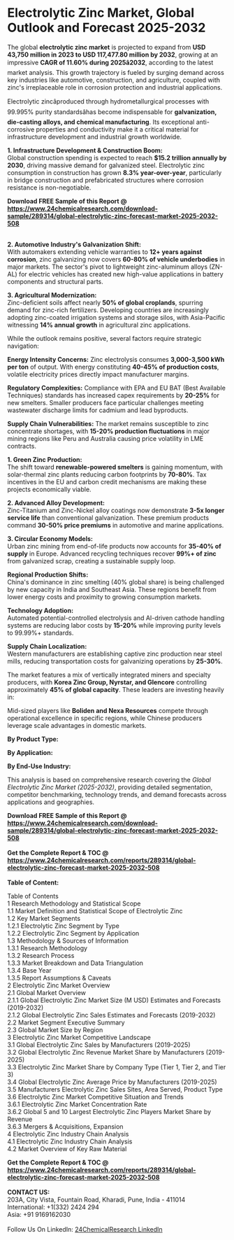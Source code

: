 <h1>Electrolytic Zinc Market, Global Outlook and Forecast 2025-2032</h1><p>The global <strong>electrolytic zinc market</strong> is projected to expand from <strong>USD 43,750 million in 2023 to USD 117,477.80 million by 2032</strong>, growing at an impressive <strong>CAGR of 11.60% during 2025â2032</strong>, according to the latest market analysis. This growth trajectory is fueled by surging demand across key industries like automotive, construction, and agriculture, coupled with zinc's irreplaceable role in corrosion protection and industrial applications.</p><p>Electrolytic zincâproduced through hydrometallurgical processes with 99.995% purity standardsâhas become indispensable for <strong>galvanization, die-casting alloys, and chemical manufacturing</strong>. Its exceptional anti-corrosive properties and conductivity make it a critical material for infrastructure development and industrial growth worldwide.</p><p><strong>1. Infrastructure Development &amp; Construction Boom:</strong><br>
Global construction spending is expected to reach <strong>$15.2 trillion annually by 2030</strong>, driving massive demand for galvanized steel. Electrolytic zinc consumption in construction has grown <strong>8.3% year-over-year</strong>, particularly in bridge construction and prefabricated structures where corrosion resistance is non-negotiable.</p><div><b>Download FREE Sample of this Report @ 
            <a href="https://www.24chemicalresearch.com/download-sample/289314/global-electrolytic-zinc-forecast-market-2025-2032-508">
            https://www.24chemicalresearch.com/download-sample/289314/global-electrolytic-zinc-forecast-market-2025-2032-508</a></b></div><br><p><strong>2. Automotive Industry's Galvanization Shift:</strong><br>
With automakers extending vehicle warranties to <strong>12+ years against corrosion</strong>, zinc galvanizing now covers <strong>60-80% of vehicle underbodies</strong> in major markets. The sector's pivot to lightweight zinc-aluminum alloys (ZN-AL) for electric vehicles has created new high-value applications in battery components and structural parts.</p><p><strong>3. Agricultural Modernization:</strong><br>
Zinc-deficient soils affect nearly <strong>50% of global croplands</strong>, spurring demand for zinc-rich fertilizers. Developing countries are increasingly adopting zinc-coated irrigation systems and storage silos, with Asia-Pacific witnessing <strong>14% annual growth</strong> in agricultural zinc applications.</p><p>While the outlook remains positive, several factors require strategic navigation:</p><p><strong>Energy Intensity Concerns:</strong> Zinc electrolysis consumes <strong>3,000-3,500 kWh per ton</strong> of output. With energy constituting <strong>40-45% of production costs</strong>, volatile electricity prices directly impact manufacturer margins.</p><p><strong>Regulatory Complexities:</strong> Compliance with EPA and EU BAT (Best Available Techniques) standards has increased capex requirements by <strong>20-25%</strong> for new smelters. Smaller producers face particular challenges meeting wastewater discharge limits for cadmium and lead byproducts.</p><p><strong>Supply Chain Vulnerabilities:</strong> The market remains susceptible to zinc concentrate shortages, with <strong>15-20% production fluctuations</strong> in major mining regions like Peru and Australia causing price volatility in LME contracts.</p><p><strong>1. Green Zinc Production:</strong><br>
The shift toward <strong>renewable-powered smelters</strong> is gaining momentum, with solar-thermal zinc plants reducing carbon footprints by <strong>70-80%</strong>. Tax incentives in the EU and carbon credit mechanisms are making these projects economically viable.</p><p><strong>2. Advanced Alloy Development:</strong><br>
Zinc-Titanium and Zinc-Nickel alloy coatings now demonstrate <strong>3-5x longer service life</strong> than conventional galvanization. These premium products command <strong>30-50% price premiums</strong> in automotive and marine applications.</p><p><strong>3. Circular Economy Models:</strong><br>
Urban zinc mining from end-of-life products now accounts for <strong>35-40% of supply</strong> in Europe. Advanced recycling techniques recover <strong>99%+ of zinc</strong> from galvanized scrap, creating a sustainable supply loop.</p><p><strong>Regional Production Shifts:</strong><br>
	China's dominance in zinc smelting (40% global share) is being challenged by new capacity in India and Southeast Asia. These regions benefit from lower energy costs and proximity to growing consumption markets.</p><p><strong>Technology Adoption:</strong><br>
	Automated potential-controlled electrolysis and AI-driven cathode handling systems are reducing labor costs by <strong>15-20%</strong> while improving purity levels to 99.99%+ standards.</p><p><strong>Supply Chain Localization:</strong><br>
	Western manufacturers are establishing captive zinc production near steel mills, reducing transportation costs for galvanizing operations by <strong>25-30%</strong>.</p><p>The market features a mix of vertically integrated miners and specialty producers, with <strong>Korea Zinc Group, Nyrstar, and Glencore</strong> controlling approximately <strong>45% of global capacity</strong>. These leaders are investing heavily in:</p><p>Mid-sized players like <strong>Boliden and Nexa Resources</strong> compete through operational excellence in specific regions, while Chinese producers leverage scale advantages in domestic markets.</p><p><strong>By Product Type:</strong></p><p><strong>By Application:</strong></p><p><strong>By End-Use Industry:</strong></p><p>This analysis is based on comprehensive research covering the <em>Global Electrolytic Zinc Market (2025-2032)</em>, providing detailed segmentation, competitor benchmarking, technology trends, and demand forecasts across applications and geographies.</p><div><b>Download FREE Sample of this Report @ 
            <a href="https://www.24chemicalresearch.com/download-sample/289314/global-electrolytic-zinc-forecast-market-2025-2032-508">
            https://www.24chemicalresearch.com/download-sample/289314/global-electrolytic-zinc-forecast-market-2025-2032-508</a></b></div><br><div><b>Get the Complete Report & TOC @ 
            <a href="https://www.24chemicalresearch.com/reports/289314/global-electrolytic-zinc-forecast-market-2025-2032-508">
            https://www.24chemicalresearch.com/reports/289314/global-electrolytic-zinc-forecast-market-2025-2032-508</a></b></div><br>
            <b>Table of Content:</b><p>Table of Contents<br />
1 Research Methodology and Statistical Scope<br />
1.1 Market Definition and Statistical Scope of Electrolytic Zinc<br />
1.2 Key Market Segments<br />
1.2.1 Electrolytic Zinc Segment by Type<br />
1.2.2 Electrolytic Zinc Segment by Application<br />
1.3 Methodology & Sources of Information<br />
1.3.1 Research Methodology<br />
1.3.2 Research Process<br />
1.3.3 Market Breakdown and Data Triangulation<br />
1.3.4 Base Year<br />
1.3.5 Report Assumptions & Caveats<br />
2 Electrolytic Zinc Market Overview<br />
2.1 Global Market Overview<br />
2.1.1 Global Electrolytic Zinc Market Size (M USD) Estimates and Forecasts (2019-2032)<br />
2.1.2 Global Electrolytic Zinc Sales Estimates and Forecasts (2019-2032)<br />
2.2 Market Segment Executive Summary<br />
2.3 Global Market Size by Region<br />
3 Electrolytic Zinc Market Competitive Landscape<br />
3.1 Global Electrolytic Zinc Sales by Manufacturers (2019-2025)<br />
3.2 Global Electrolytic Zinc Revenue Market Share by Manufacturers (2019-2025)<br />
3.3 Electrolytic Zinc Market Share by Company Type (Tier 1, Tier 2, and Tier 3)<br />
3.4 Global Electrolytic Zinc Average Price by Manufacturers (2019-2025)<br />
3.5 Manufacturers Electrolytic Zinc Sales Sites, Area Served, Product Type<br />
3.6 Electrolytic Zinc Market Competitive Situation and Trends<br />
3.6.1 Electrolytic Zinc Market Concentration Rate<br />
3.6.2 Global 5 and 10 Largest Electrolytic Zinc Players Market Share by Revenue<br />
3.6.3 Mergers & Acquisitions, Expansion<br />
4 Electrolytic Zinc Industry Chain Analysis<br />
4.1 Electrolytic Zinc Industry Chain Analysis<br />
4.2 Market Overview of Key Raw Material</p><div><b>Get the Complete Report & TOC @ 
            <a href="https://www.24chemicalresearch.com/reports/289314/global-electrolytic-zinc-forecast-market-2025-2032-508">
            https://www.24chemicalresearch.com/reports/289314/global-electrolytic-zinc-forecast-market-2025-2032-508</a></b></div><br><b>CONTACT US:</b><br>
            203A, City Vista, Fountain Road, Kharadi, Pune, India - 411014<br>
            International: +1(332) 2424 294<br>
            Asia: +91 9169162030 <br><br>
            Follow Us On LinkedIn: <a href="https://www.linkedin.com/company/24chemicalresearch/">24ChemicalResearch LinkedIn</a>